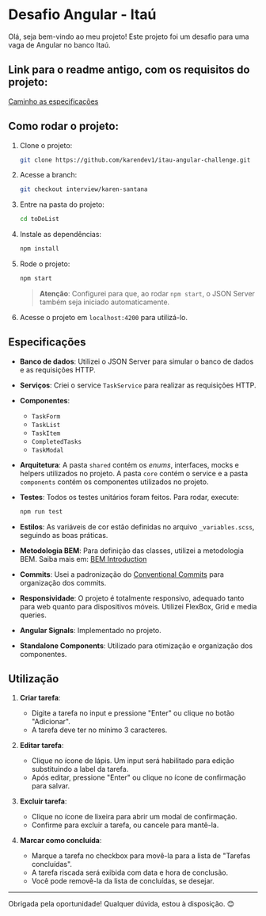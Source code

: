 
# Desafio Angular - Itaú

Olá, seja bem-vindo ao meu projeto! Este projeto foi um desafio para uma vaga de Angular no banco Itaú.

## Link para o readme antigo, com os requisitos do projeto:
[Caminho as especificações](./especificações.md)

## Como rodar o projeto:

1. Clone o projeto:
   ```bash
   git clone https://github.com/karendev1/itau-angular-challenge.git
   ```
   
2. Acesse a branch:
   ```bash
   git checkout interview/karen-santana
   ```
   
3. Entre na pasta do projeto:
   ```bash
   cd toDoList
   ```
   
4. Instale as dependências:
   ```bash
   npm install
   ```
   
5. Rode o projeto:
   ```bash
   npm start
   ```
   > **Atenção**: Configurei para que, ao rodar `npm start`, o JSON Server também seja iniciado automaticamente.

6. Acesse o projeto em `localhost:4200` para utilizá-lo.

## Especificações

- **Banco de dados**: Utilizei o JSON Server para simular o banco de dados e as requisições HTTP.
- **Serviços**: Criei o service `TaskService` para realizar as requisições HTTP.
- **Componentes**: 
  - `TaskForm`
  - `TaskList`
  - `TaskItem`
  - `CompletedTasks`
  - `TaskModal`
  
- **Arquitetura**: A pasta `shared` contém os *enums*, interfaces, mocks e helpers utilizados no projeto. A pasta `core` contém o service e a pasta `components` contém os componentes utilizados no projeto.
- **Testes**: Todos os testes unitários foram feitos. Para rodar, execute:
  ```bash
  npm run test
  ```
- **Estilos**: As variáveis de cor estão definidas no arquivo `_variables.scss`, seguindo as boas práticas.
- **Metodologia BEM**: Para definição das classes, utilizei a metodologia BEM. Saiba mais em: [BEM Introduction](https://getbem.com/introduction/)
- **Commits**: Usei a padronização do [Conventional Commits](https://www.conventionalcommits.org/pt-br/v1.0.0/) para organização dos commits.
- **Responsividade**: O projeto é totalmente responsivo, adequado tanto para web quanto para dispositivos móveis. Utilizei FlexBox, Grid e media queries.
- **Angular Signals**: Implementado no projeto.
- **Standalone Components**: Utilizado para otimização e organização dos componentes.

## Utilização

1. **Criar tarefa**:
   - Digite a tarefa no input e pressione "Enter" ou clique no botão "Adicionar".
   - A tarefa deve ter no mínimo 3 caracteres.

2. **Editar tarefa**:
   - Clique no ícone de lápis. Um input será habilitado para edição substituindo a label da tarefa.
   - Após editar, pressione "Enter" ou clique no ícone de confirmação para salvar.

3. **Excluir tarefa**:
   - Clique no ícone de lixeira para abrir um modal de confirmação.
   - Confirme para excluir a tarefa, ou cancele para mantê-la.

4. **Marcar como concluída**:
   - Marque a tarefa no checkbox para movê-la para a lista de "Tarefas concluídas".
   - A tarefa riscada será exibida com data e hora de conclusão.
   - Você pode removê-la da lista de concluídas, se desejar.

---

Obrigada pela oportunidade! Qualquer dúvida, estou à disposição. 😊
